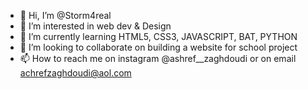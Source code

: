 - 👋 Hi, I’m @Storm4real
- 👀 I’m interested in web  dev & Design
- 🌱 I’m currently learning HTML5, CSS3, JAVASCRIPT, BAT, PYTHON
- 💞️ I’m looking to collaborate on building a website for school project
- 📫 How to reach me on instagram @ashref__zaghdoudi
or on email achrefzaghdoudi@aol.com

<!---
Storm4real/Storm4real is a ✨ special ✨ repository because its `README.md` (this file) appears on your GitHub profile.
You can click the Preview link to take a look at your changes.
--->
